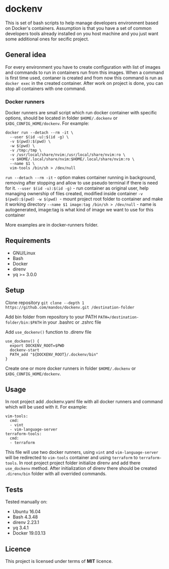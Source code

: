 # dockenv

This is set of bash scripts to help manage developers environment based on Docker's containers.
Assumption is that you have a set of common developers tools already installed on you host machine
and you just want some additional ones for secific project. 

## General idea

For every environment you have to create configuration with list of images and commands to run in containers run from this images. When a command is first time used, contaner is created and from now this command is run as `docker exec` in the created container. After work on project is done, you can stop all containers with one command.

### Docker runners

Docker runners are small script which run docker container with specific options, should be located in folder `$HOME/.dockenv` or `$XDG_CONFIG_HOME/dockenv`. For example:
```
docker run --detach --rm -it \
  --user $(id -u):$(id -g) \
  -v $(pwd):$(pwd) \
  -w $(pwd) \
  -v /tmp:/tmp \
  -v /usr/local/share/nvim:/usr/local/share/nvim:ro \
  -v $HOME/.local/share/nvim:$HOME/.local/share/nvim:ro \
  --name $1 \
  vim-tools /bin/sh > /dev/null
```
`run --detach --rm -it` - option makes container running in background, removing after stopping and allow to use pseudo terminal if there is need for it. 
`--user $(id -u):$(id -g)` - run container as original user, help managing ownership of files created, modified inside container 
`-v $(pwd):$(pwd) -w $(pwd) `- mount project root folder to container and make it working directory
`--name $1 image:tag /bin/sh > /dev/null` - name is autogenerated, image:tag is what kind of image we want to use for this container 

More examples are in docker-runners folder.

## Requirements
 * GNU/Linux 
 * Bash
 * Docker
 * direnv 
 * yq >= 3.0.0

## Setup

Clone repository `git clone --depth 1 https://github.com/mandos/dockenv.git /destination-folder` 

Add bin folder from repository to your PATH `PATH=/destination-folder/bin:$PATH` in your .bashrc or .zshrc file

Add `use_dockenv()` function to .direnv file
```
use_dockenv() {
  export DOCKENV_ROOT=$PWD
  dockenv-start
  PATH_add "${DOCKENV_ROOT}/.dockenv/bin"
}
```

Create one or more docker runners in folder `$HOME/.dockenv` or `$XDG_CONFIG_HOME/dockenv`.
## Usage

In root project add .dockenv.yaml file with all docker runners and command which will be used with it. For example:
```
vim-tools:
  cmd:
  - vint
  - vim-language-server
terraform-tools:
  cmd:
  - terraform
```
This file will use two docker runners, using `vint` and `vim-language-server` will be redirected to `vim-tools` container and using `terraform` to `terraform-tools`.
In root project project folder initialize direnv and add there `use_dockenv` method. After initialization of direnv there should be created `.direnv/bin` folder with all overrided commands.

## Tests

Tested manually on:
 * Ubuntu 16.04 
 * Bash 4.3.48 
 * direnv 2.23.1 
 * yq 3.4.1
 * Docker 19.03.13 

## Licence

This project is licensed under terms of **MIT** licence.

